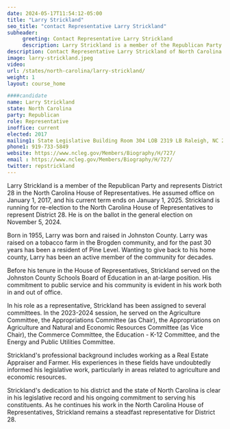 ```yaml
---
date: 2024-05-17T11:54:12-05:00
title: "Larry Strickland"
seo_title: "contact Representative Larry Strickland"
subheader:
     greeting: Contact Representative Larry Strickland
     description: Larry Strickland is a member of the Republican Party and represents District 28 in the North Carolina House of Representatives. He assumed office on January 1, 2017, and his current term ends on January 1, 2025.
description: Contact Representative Larry Strickland of North Carolina. Contact information for Larry Strickland includes email address, phone number, and mailing address.
image: larry-strickland.jpeg
video:
url: /states/north-carolina/larry-strickland/
weight: 1
layout: course_home

####candidate
name: Larry Strickland
state: North Carolina
party: Republican
role: Representative
inoffice: current
elected: 2017
mailing1: State Legislative Building Room 304 LOB 2319 LB Raleigh, NC 27601-1096
phone1: 919-733-5849
website: https://www.ncleg.gov/Members/Biography/H/727/
email : https://www.ncleg.gov/Members/Biography/H/727/
twitter: repstrickland
---
```

Larry Strickland is a member of the Republican Party and represents District 28 in the North Carolina House of Representatives. He assumed office on January 1, 2017, and his current term ends on January 1, 2025. Strickland is running for re-election to the North Carolina House of Representatives to represent District 28. He is on the ballot in the general election on November 5, 2024.

Born in 1955, Larry was born and raised in Johnston County. Larry was raised on a tobacco farm in the Brogden community, and for the past 30 years has been a resident of Pine Level. Wanting to give back to his home county, Larry has been an active member of the community for decades.

Before his tenure in the House of Representatives, Strickland served on the Johnston County Schools Board of Education in an at-large position. His commitment to public service and his community is evident in his work both in and out of office.

In his role as a representative, Strickland has been assigned to several committees. In the 2023-2024 session, he served on the Agriculture Committee, the Appropriations Committee (as Chair), the Appropriations on Agriculture and Natural and Economic Resources Committee (as Vice Chair), the Commerce Committee, the Education - K-12 Committee, and the Energy and Public Utilities Committee.

Strickland's professional background includes working as a Real Estate Appraiser and Farmer. His experiences in these fields have undoubtedly informed his legislative work, particularly in areas related to agriculture and economic resources.

Strickland's dedication to his district and the state of North Carolina is clear in his legislative record and his ongoing commitment to serving his constituents. As he continues his work in the North Carolina House of Representatives, Strickland remains a steadfast representative for District 28.


